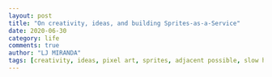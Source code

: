 ```yaml
---
layout: post
title: "On creativity, ideas, and building Sprites-as-a-Service"
date: 2020-06-30
category: life
comments: true
author: "LJ MIRANDA"
tags: [creativity, ideas, pixel art, sprites, adjacent possible, slow hunch, platform, network effects]
---
```

